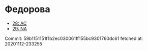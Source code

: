 # Федорова
- [28: AC](28.md)
- [29: NA](29.md)

Commit: 59b1151151f1b2ec030061ff155bc9301760dc61
 fetched at: 20201112-233255
